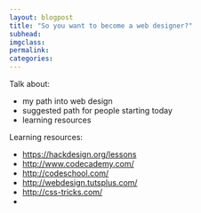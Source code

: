 ```yaml
---
layout: blogpost
title: "So you want to become a web designer?"
subhead:
imgclass:
permalink:
categories:
---
```

Talk about:
- my path into web design
- suggested path for people starting today
- learning resources

Learning resources:
- https://hackdesign.org/lessons
- http://www.codecademy.com/
- http://codeschool.com/
- http://webdesign.tutsplus.com/
- http://css-tricks.com/
-